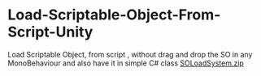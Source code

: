 # Load-Scriptable-Object-From-Script-Unity
Load Scriptable Object, from script , without drag and drop the SO in any MonoBehaviour and also have it in simple C# class 
[SOLoadSystem.zip](https://github.com/Eduard-Malxa/Load-Scriptable-Object-From-Script-Unity/files/11424041/SOLoadSystem.zip)
